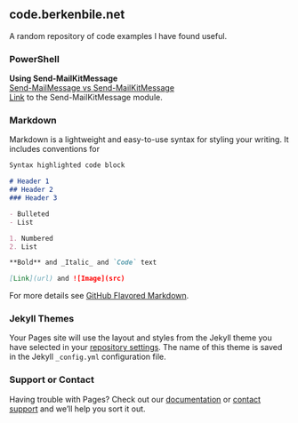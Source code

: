 ## code.berkenbile.net

A random repository of code examples I have found useful.

### PowerShell 

**Using Send-MailKitMessage**  
[Send-MailMessage vs Send-MailKitMessage](https://github.com/jaberkenbile/jaberkenbile.github.io/blob/main/send-mailkitmessage_usage/send-mailkitmessage_example.ps1)  
[Link](https://github.com/austineric/Send-MailKitMessage) to the Send-MailKitMessage module.

### Markdown

Markdown is a lightweight and easy-to-use syntax for styling your writing. It includes conventions for

```markdown
Syntax highlighted code block

# Header 1
## Header 2
### Header 3

- Bulleted
- List

1. Numbered
2. List

**Bold** and _Italic_ and `Code` text

[Link](url) and ![Image](src)
```

For more details see [GitHub Flavored Markdown](https://guides.github.com/features/mastering-markdown/).


### Jekyll Themes

Your Pages site will use the layout and styles from the Jekyll theme you have selected in your [repository settings](https://github.com/jaberkenbile/jaberkenbile.github.io/settings). The name of this theme is saved in the Jekyll `_config.yml` configuration file.

### Support or Contact

Having trouble with Pages? Check out our [documentation](https://docs.github.com/categories/github-pages-basics/) or [contact support](https://support.github.com/contact) and we’ll help you sort it out.

